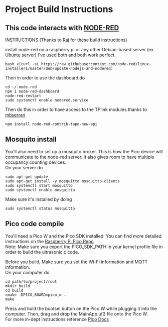 # Project Build Instructions

## This code interacts with [NODE-RED](https://github.com/node-red/node-red)

INSTRUCTIONS (Thanks to [Raj](https://github.com/RajkumarGara) for these build instructions)

install node-red on a raspberry pi or any other Debian-based server (ex. Ubuntu server)
I've used both and both work perfect.

```shell
bash <(curl -sL https://raw.githubusercontent.com/node-red/linux-installers/master/deb/update-nodejs-and-nodered)
```

Then in order to use the dashboard do

```shell
cd ~/.node-red
npm i node-red-dashboard
node-red-restart
sudo systemctl enable nodered.service
```

Then do this in order to have access to the TPlink modules thanks to [mbserran](https://github.com/mbserran/node-red-contrib-tapo-new-api)

```shell
npm install node-red-contrib-tapo-new-api
```

## Mosquito install

You'll also need to set up a mosquito broker. This is how the Pico device will communicate to the node-red server. It also gives room to have multiple occupancy counting devices.
\
On your server do

```shell
sudo apt-get update
sudo apt-get install -y mosquitto mosquitto-clients
sudo systemctl start mosquitto
sudo systemctl enable mosquitto
```

Make sure it's installed by doing

```shell
sudo systemctl status mosquitto
```

## Pico code compile

You'll need a Pico W and the Pico SDK installed. You can find more detailed instructions on the [Raspberry Pi Pico Repo](https://github.com/raspberrypi/pico-sdk)
\
Note: Make sure you export the PICO_SDK_PATH in your kernel profile file in order to build the ultrasonic.c code.

Before you build, Make sure you set the Wi-Fi information and MQTT information.
\
On your computer do

```shell
cd path/to/project/root
mkdir build
cd build
cmake -DPICO_BOARD=pico_w ..
make
```

Press and hold the bootsel button on the Pico W while plugging it into the computer. Then, drag and drop the MainApp.uf2 file onto the Pico W.
\
For more in-dept instructions reference [Pico Docs](https://datasheets.raspberrypi.com/pico/getting-started-with-pico.pdf)

